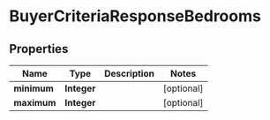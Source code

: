 

# BuyerCriteriaResponseBedrooms


## Properties

| Name | Type | Description | Notes |
|------------ | ------------- | ------------- | -------------|
|**minimum** | **Integer** |  |  [optional] |
|**maximum** | **Integer** |  |  [optional] |




